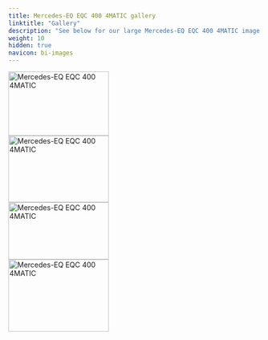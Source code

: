 ```yaml
---
title: Mercedes-EQ EQC 400 4MATIC gallery
linktitle: "Gallery"
description: "See below for our large Mercedes-EQ EQC 400 4MATIC image gallery. Click pictures for high-resolution versions."
weight: 10
hidden: true
navicon: bi-images
---
```

<!-- markdownlint-disable MD033 -->
<div class="pswp-gallery pswp-grid-container" id ="my-gallery">
<div class="pswp-grid-item">
<a href="https://media.evkx.net/multimedia/models/mercedes/eqc/eqc_400_4matic/frontseats_1.jpg"
data-pswp-src="https://media.evkx.net/multimedia/models/mercedes/eqc/eqc_400_4matic/frontseats_1.jpg"
data-pswp-width="3000"
data-pswp-height="1931" 
target="_blank">
<img src="https://media.evkx.net/multimedia/models/mercedes/eqc/eqc_400_4matic/frontseats_1_xst.jpg" alt="Mercedes-EQ EQC 400 4MATIC" width="200px" height="128px" />
</a>
</div>
<div class="pswp-grid-item">
<a href="https://media.evkx.net/multimedia/models/mercedes/eqc/eqc_400_4matic/main_1.jpg"
data-pswp-src="https://media.evkx.net/multimedia/models/mercedes/eqc/eqc_400_4matic/main_1.jpg"
data-pswp-width="3000"
data-pswp-height="2000" 
target="_blank">
<img src="https://media.evkx.net/multimedia/models/mercedes/eqc/eqc_400_4matic/main_1_xst.jpg" alt="Mercedes-EQ EQC 400 4MATIC" width="200px" height="133px" />
</a>
</div>
<div class="pswp-grid-item">
<a href="https://media.evkx.net/multimedia/models/mercedes/eqc/eqc_400_4matic/screens_1.jpg"
data-pswp-src="https://media.evkx.net/multimedia/models/mercedes/eqc/eqc_400_4matic/screens_1.jpg"
data-pswp-width="3000"
data-pswp-height="1721" 
target="_blank">
<img src="https://media.evkx.net/multimedia/models/mercedes/eqc/eqc_400_4matic/screens_1_xst.jpg" alt="Mercedes-EQ EQC 400 4MATIC" width="200px" height="114px" />
</a>
</div>
<div class="pswp-grid-item">
<a href="https://media.evkx.net/multimedia/models/mercedes/eqc/eqc_400_4matic/trunk_1.jpg"
data-pswp-src="https://media.evkx.net/multimedia/models/mercedes/eqc/eqc_400_4matic/trunk_1.jpg"
data-pswp-width="3000"
data-pswp-height="2170" 
target="_blank">
<img src="https://media.evkx.net/multimedia/models/mercedes/eqc/eqc_400_4matic/trunk_1_xst.jpg" alt="Mercedes-EQ EQC 400 4MATIC" width="200px" height="144px" />
</a>
</div>
</div>
<script type="module">
  import PhotoSwipeLightbox from '/js/photoswipe-lightbox.esm.js';
    const lightbox = new PhotoSwipeLightbox({
       gallery: '#my-gallery',
        children: 'a',
        pswpModule: () => import('/js/photoswipe.esm.js')
    });
lightbox.init();
</script>

